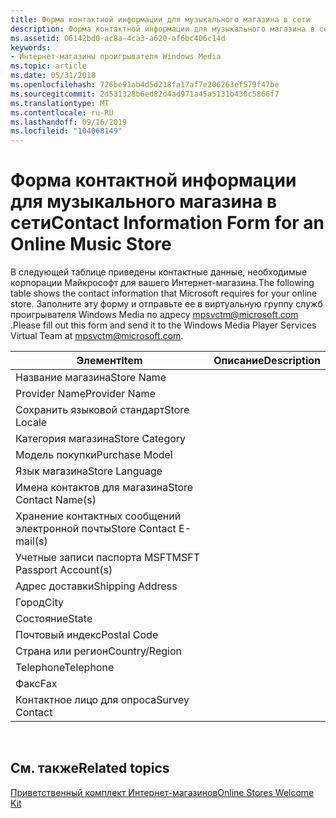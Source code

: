 ```yaml
---
title: Форма контактной информации для музыкального магазина в сети
description: Форма контактной информации для музыкального магазина в сети
ms.assetid: 06142bd0-ac8a-4ca3-a620-af6bc406c14d
keywords:
- Интернет-магазины проигрывателя Windows Media
ms.topic: article
ms.date: 05/31/2018
ms.openlocfilehash: 726be91ab4d5d218fa17af7e206263ef579f47be
ms.sourcegitcommit: 2d531328b6ed82d4ad971a45a5131b430c5866f7
ms.translationtype: MT
ms.contentlocale: ru-RU
ms.lasthandoff: 09/16/2019
ms.locfileid: "104068149"
---
```

# <a name="contact-information-form-for-an-online-music-store"></a><span data-ttu-id="2a308-104">Форма контактной информации для музыкального магазина в сети</span><span class="sxs-lookup"><span data-stu-id="2a308-104">Contact Information Form for an Online Music Store</span></span>

<span data-ttu-id="2a308-105">В следующей таблице приведены контактные данные, необходимые корпорации Майкрософт для вашего Интернет-магазина.</span><span class="sxs-lookup"><span data-stu-id="2a308-105">The following table shows the contact information that Microsoft requires for your online store.</span></span> <span data-ttu-id="2a308-106">Заполните эту форму и отправьте ее в виртуальную группу служб проигрывателя Windows Media по адресу mpsvctm@microsoft.com .</span><span class="sxs-lookup"><span data-stu-id="2a308-106">Please fill out this form and send it to the Windows Media Player Services Virtual Team at mpsvctm@microsoft.com.</span></span>



| <span data-ttu-id="2a308-107">Элемент</span><span class="sxs-lookup"><span data-stu-id="2a308-107">Item</span></span>                     | <span data-ttu-id="2a308-108">Описание</span><span class="sxs-lookup"><span data-stu-id="2a308-108">Description</span></span> |
|--------------------------|-------------|
| <span data-ttu-id="2a308-109">Название магазина</span><span class="sxs-lookup"><span data-stu-id="2a308-109">Store Name</span></span>               |             |
| <span data-ttu-id="2a308-110">Provider Name</span><span class="sxs-lookup"><span data-stu-id="2a308-110">Provider Name</span></span>            |             |
| <span data-ttu-id="2a308-111">Сохранить языковой стандарт</span><span class="sxs-lookup"><span data-stu-id="2a308-111">Store Locale</span></span>             |             |
| <span data-ttu-id="2a308-112">Категория магазина</span><span class="sxs-lookup"><span data-stu-id="2a308-112">Store Category</span></span>           |             |
| <span data-ttu-id="2a308-113">Модель покупки</span><span class="sxs-lookup"><span data-stu-id="2a308-113">Purchase Model</span></span>           |             |
| <span data-ttu-id="2a308-114">Язык магазина</span><span class="sxs-lookup"><span data-stu-id="2a308-114">Store Language</span></span>           |             |
| <span data-ttu-id="2a308-115">Имена контактов для магазина</span><span class="sxs-lookup"><span data-stu-id="2a308-115">Store Contact Name(s)</span></span>    |             |
| <span data-ttu-id="2a308-116">Хранение контактных сообщений электронной почты</span><span class="sxs-lookup"><span data-stu-id="2a308-116">Store Contact E-mail(s)</span></span>  |             |
| <span data-ttu-id="2a308-117">Учетные записи паспорта MSFT</span><span class="sxs-lookup"><span data-stu-id="2a308-117">MSFT Passport Account(s)</span></span> |             |
| <span data-ttu-id="2a308-118">Адрес доставки</span><span class="sxs-lookup"><span data-stu-id="2a308-118">Shipping Address</span></span>         |             |
| <span data-ttu-id="2a308-119">Город</span><span class="sxs-lookup"><span data-stu-id="2a308-119">City</span></span>                     |             |
| <span data-ttu-id="2a308-120">Состояние</span><span class="sxs-lookup"><span data-stu-id="2a308-120">State</span></span>                    |             |
| <span data-ttu-id="2a308-121">Почтовый индекс</span><span class="sxs-lookup"><span data-stu-id="2a308-121">Postal Code</span></span>              |             |
| <span data-ttu-id="2a308-122">Страна или регион</span><span class="sxs-lookup"><span data-stu-id="2a308-122">Country/Region</span></span>           |             |
| <span data-ttu-id="2a308-123">Telephone</span><span class="sxs-lookup"><span data-stu-id="2a308-123">Telephone</span></span>                |             |
| <span data-ttu-id="2a308-124">Факс</span><span class="sxs-lookup"><span data-stu-id="2a308-124">Fax</span></span>                      |             |
| <span data-ttu-id="2a308-125">Контактное лицо для опроса</span><span class="sxs-lookup"><span data-stu-id="2a308-125">Survey Contact</span></span>           |             |



 

## <a name="related-topics"></a><span data-ttu-id="2a308-126">См. также</span><span class="sxs-lookup"><span data-stu-id="2a308-126">Related topics</span></span>

<dl> <dt>

[<span data-ttu-id="2a308-127">Приветственный комплект Интернет-магазинов</span><span class="sxs-lookup"><span data-stu-id="2a308-127">Online Stores Welcome Kit</span></span>](online-stores-welcome-kit.md)
</dt> </dl>

 

 




